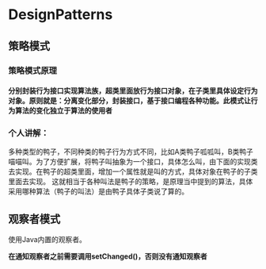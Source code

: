 # DesignPatterns
## 策略模式

### 策略模式原理

#### **分别封装行为接口实现算法族，超类里面放行为接口对象，在子类里具体设定行为对象。原则就是：分离变化部分，封装接口，基于接口编程各种功能。此模式让行为算法的变化独立于算法的使用者** 

### 个人讲解：
多种类型的鸭子，不同种类的鸭子行为方式不同，比如A类鸭子呱呱叫，B类鸭子喵喵叫。为了方便扩展，将鸭子叫抽象为一个接口，具体怎么叫，由下面的实现类去实现。在鸭子的超类里面，增加一个属性就是叫的方式，具体对象在鸭子的子类里面去实现。
这就相当于各种叫法是鸭子的策略，是原理当中提到的算法，具体采用哪种算法（鸭子的叫法）是由鸭子具体子类说了算的。

## 观察者模式

使用Java内置的观察者。

**在通知观察者之前需要调用setChanged()，否则没有通知观察者**
